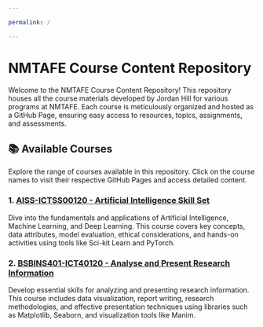 ```yaml
---

permalink: /

---
```


# NMTAFE Course Content Repository

Welcome to the NMTAFE Course Content Repository! This repository houses all the course materials developed by Jordan Hill for various programs at NMTAFE. Each course is meticulously organized and hosted as a GitHub Page, ensuring easy access to resources, topics, assignments, and assessments.

## 📚 Available Courses

Explore the range of courses available in this repository. Click on the course names to visit their respective GitHub Pages and access detailed content.

### 1. [AISS-ICTSS00120 - Artificial Intelligence Skill Set](https://jordanhill-NMTAFE.github.io/AISS-ICTSS00120)

Dive into the fundamentals and applications of Artificial Intelligence, Machine Learning, and Deep Learning. This course covers key concepts, data attributes, model evaluation, ethical considerations, and hands-on activities using tools like Sci-kit Learn and PyTorch.

### 2. [BSBINS401-ICT40120 - Analyse and Present Research Information](https://jordanhill-NMTAFE.github.io/BSBINS401-ICT40120)

Develop essential skills for analyzing and presenting research information. This course includes data visualization, report writing, research methodologies, and effective presentation techniques using libraries such as Matplotlib, Seaborn, and visualization tools like Manim.

